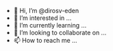 - 👋 Hi, I’m @dirosv-eden
- 👀 I’m interested in ...
- 🌱 I’m currently learning ...
- 💞️ I’m looking to collaborate on ...
- 📫 How to reach me ...

<!---
dirosv-eden/dirosv-eden is a ✨ special ✨ repository because its `README.md` (this file) appears on your GitHub profile.
You can click the Preview link to take a look at your changes.
--->
